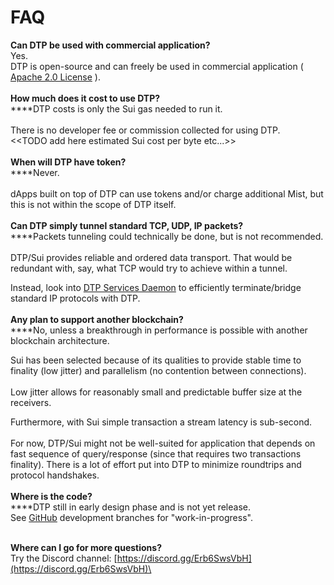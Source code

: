 # FAQ

**Can DTP be used with commercial application?**\
Yes.\
DTP is open-source and can freely be used in commercial application ( [Apache 2.0 License](../../LICENSE) ).\
\
**How much does it cost to use DTP?**\
****DTP costs is only the Sui gas needed to run it.\
\
There is no developer fee or commission collected for using DTP.\
<\<TODO add here estimated Sui cost per byte etc...>>\
\
**When will DTP have token?**\
****Never. \
\
dApps built on top of DTP can use tokens and/or charge additional Mist, but this is not within the scope of DTP itself.\
\
**Can DTP simply tunnel standard TCP, UDP, IP packets?**\
****Packets tunneling could technically be done, but is not recommended.\
\
DTP/Sui provides reliable and ordered data transport. That would be redundant with, say, what TCP would try to achieve within a tunnel.

Instead, look into [DTP Services Daemon](installation.md#setup-with-dtp-services-daemon-plan-for-april-2023) to efficiently terminate/bridge standard IP protocols with DTP.\
\
**Any plan to support another blockchain?**\
****No, unless a breakthrough in performance is possible with another blockchain architecture.

Sui has been selected because of its qualities to provide stable time to finality (low jitter) and parallelism (no contention between connections).\
\
Low jitter allows for reasonably small and predictable buffer size at the receivers.

Furthermore, with Sui simple transaction a stream latency is sub-second. \
\
For now, DTP/Sui might not be well-suited for application that depends on fast sequence of query/response (since that requires two transactions finality). There is a lot of effort put into DTP to minimize roundtrips and protocol handshakes.\
\
**Where is the code?**\
****DTP still in early design phase and is not yet release. \
See [GitHub](https://github.com/mario4tier/dtp) development branches for "work-in-progress".

\
**Where can I go for more questions?**\
Try the Discord channel: [https://discord.gg/Erb6SwsVbH](https://discord.gg/Erb6SwsVbH)\
